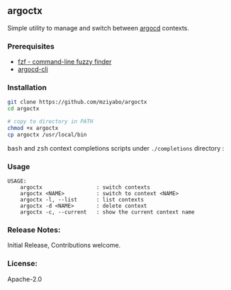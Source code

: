 ## argoctx 
Simple utility to manage and switch between [argocd](https://argoproj.github.io/argo-cd/) contexts.

### Prerequisites

- [fzf - command-line fuzzy finder](https://github.com/junegunn/fzf)
- [argocd-cli](https://argoproj.github.io/argo-cd/cli_installation/)

### Installation

``` bash
git clone https://github.com/mziyabo/argoctx
cd argoctx

# copy to directory in PATH
chmod +x argoctx
cp argoctx /usr/local/bin
```

<kbd>bash</kbd> and <kbd>zsh</kbd> context completions scripts under `./completions` directory :

### Usage

```
USAGE:
    argoctx                 : switch contexts 
    argoctx <NAME>          : switch to context <NAME>
    argoctx -l, --list      : list contexts
    argoctx -d <NAME>       : delete context
    argoctx -c, --current   : show the current context name
```

### Release Notes:
Initial Release, Contributions welcome.

### License:
Apache-2.0
